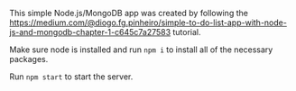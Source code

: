 This simple Node.js/MongoDB app was created by following the https://medium.com/@diogo.fg.pinheiro/simple-to-do-list-app-with-node-js-and-mongodb-chapter-1-c645c7a27583 tutorial. 

Make sure node is installed and run `npm i` to install all of the necessary packages.

Run `npm start` to start the server.